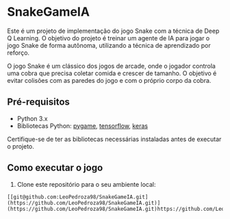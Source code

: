 # SnakeGameIA


Este é um projeto de implementação do jogo Snake com a técnica de Deep Q Learning. O objetivo do projeto é treinar um agente de IA para jogar o jogo Snake de forma autônoma, utilizando a técnica de aprendizado por reforço.

O jogo Snake é um clássico dos jogos de arcade, onde o jogador controla uma cobra que precisa coletar comida e crescer de tamanho. O objetivo é evitar colisões com as paredes do jogo e com o próprio corpo da cobra.

## Pré-requisitos

- Python 3.x
- Bibliotecas Python: [pygame](https://www.pygame.org/), [tensorflow](https://www.tensorflow.org/), [keras](https://keras.io/)

Certifique-se de ter as bibliotecas necessárias instaladas antes de executar o projeto.

## Como executar o jogo

1. Clone este repositório para o seu ambiente local:

```shell
[[git@github.com:LeoPedroza98/SnakeGameIA.git](https://github.com/LeoPedroza98/SnakeGameIA.git)](https://github.com/LeoPedroza98/SnakeGameIA.git)https://github.com/LeoPedroza98/SnakeGameIA.git
